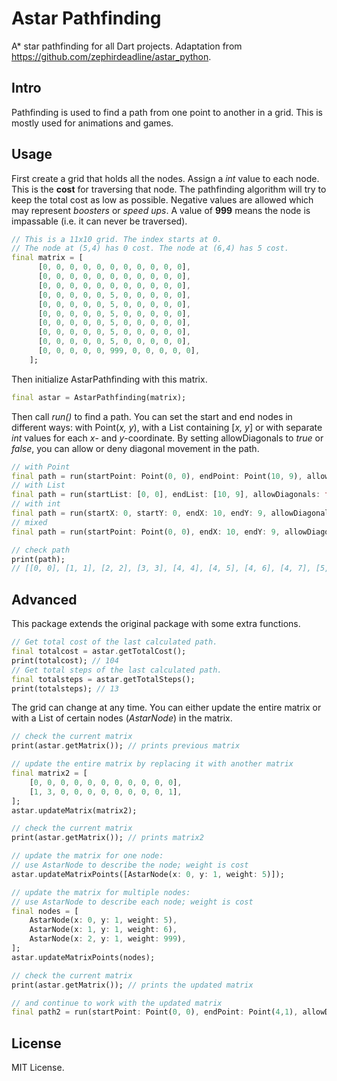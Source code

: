 # Astar Pathfinding

A* star pathfinding for all Dart projects. Adaptation from https://github.com/zephirdeadline/astar_python.

## Intro

Pathfinding is used to find a path from one point to another in a grid. This is mostly used for animations and games.

## Usage

First create a grid that holds all the nodes. Assign a *int* value to each node. This is the **cost** for traversing that node. The pathfinding algorithm will try to keep the total cost as low as possible. Negative values are allowed which may represent *boosters* or *speed ups*.
A value of **999** means the node is impassable (i.e. it can never be traversed).

```dart
// This is a 11x10 grid. The index starts at 0.
// The node at (5,4) has 0 cost. The node at (6,4) has 5 cost.
final matrix = [
      [0, 0, 0, 0, 0, 0, 0, 0, 0, 0, 0],
      [0, 0, 0, 0, 0, 0, 0, 0, 0, 0, 0],
      [0, 0, 0, 0, 0, 0, 0, 0, 0, 0, 0],
      [0, 0, 0, 0, 0, 5, 0, 0, 0, 0, 0],
      [0, 0, 0, 0, 0, 5, 0, 0, 0, 0, 0],
      [0, 0, 0, 0, 0, 5, 0, 0, 0, 0, 0],
      [0, 0, 0, 0, 0, 5, 0, 0, 0, 0, 0],
      [0, 0, 0, 0, 0, 5, 0, 0, 0, 0, 0],
      [0, 0, 0, 0, 0, 5, 0, 0, 0, 0, 0],
      [0, 0, 0, 0, 0, 999, 0, 0, 0, 0, 0],
    ];
```
Then initialize AstarPathfinding with this matrix.
```dart
final astar = AstarPathfinding(matrix);
```
Then call *run()* to find a path. You can set the start and end nodes in different ways: with Point(*x, y*), with a List containing [*x, y*] or with separate *int* values for each *x*- and *y*-coordinate.
By setting allowDiagonals to *true* or *false*, you can allow or deny diagonal movement in the path.

```dart
// with Point
final path = run(startPoint: Point(0, 0), endPoint: Point(10, 9), allowDiagonals: true);
// with List
final path = run(startList: [0, 0], endList: [10, 9], allowDiagonals: true);
// with int
final path = run(startX: 0, startY: 0, endX: 10, endY: 9, allowDiagonals: true);
// mixed
final path = run(startPoint: Point(0, 0), endX: 10, endY: 9, allowDiagonals: true);

// check path
print(path);
// [[0, 0], [1, 1], [2, 2], [3, 3], [4, 4], [4, 5], [4, 6], [4, 7], [5, 8], [6, 9], [7, 9], [8, 9], [9, 9], [10, 9]]
```

## Advanced
This package extends the original package with some extra functions.
```dart
// Get total cost of the last calculated path.
final totalcost = astar.getTotalCost();
print(totalcost); // 104
// Get total steps of the last calculated path.
final totalsteps = astar.getTotalSteps();
print(totalsteps); // 13
```

The grid can change at any time. You can either update the entire matrix or with a List of certain nodes (*AstarNode*) in the matrix.

```dart
// check the current matrix
print(astar.getMatrix()); // prints previous matrix

// update the entire matrix by replacing it with another matrix
final matrix2 = [
    [0, 0, 0, 0, 0, 0, 0, 0, 0, 0, 0],
    [1, 3, 0, 0, 0, 0, 0, 0, 0, 0, 1],
];
astar.updateMatrix(matrix2);

// check the current matrix
print(astar.getMatrix()); // prints matrix2

// update the matrix for one node:
// use AstarNode to describe the node; weight is cost
astar.updateMatrixPoints([AstarNode(x: 0, y: 1, weight: 5)]);

// update the matrix for multiple nodes:
// use AstarNode to describe each node; weight is cost
final nodes = [
    AstarNode(x: 0, y: 1, weight: 5), 
    AstarNode(x: 1, y: 1, weight: 6), 
    AstarNode(x: 2, y: 1, weight: 999),
];
astar.updateMatrixPoints(nodes);

// check the current matrix
print(astar.getMatrix()); // prints the updated matrix

// and continue to work with the updated matrix
final path2 = run(startPoint: Point(0, 0), endPoint: Point(4,1), allowDiagonals: false);
```

## License

MIT License.